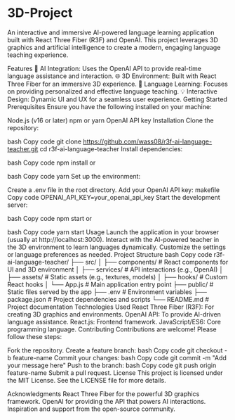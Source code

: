 # 3D-Project
An interactive and immersive AI-powered language learning application built with React Three Fiber (R3F) and OpenAI. This project leverages 3D graphics and artificial intelligence to create a modern, engaging language teaching experience.

Features
🧠 AI Integration: Uses the OpenAI API to provide real-time language assistance and interaction.
🌐 3D Environment: Built with React Three Fiber for an immersive 3D experience.
📖 Language Learning: Focuses on providing personalized and effective language teaching.
💡 Interactive Design: Dynamic UI and UX for a seamless user experience.
Getting Started
Prerequisites
Ensure you have the following installed on your machine:

Node.js (v16 or later)
npm or yarn
OpenAI API key
Installation
Clone the repository:

bash
Copy code
git clone https://github.com/wass08/r3f-ai-language-teacher.git
cd r3f-ai-language-teacher
Install dependencies:

bash
Copy code
npm install
or

bash
Copy code
yarn
Set up the environment:

Create a .env file in the root directory.
Add your OpenAI API key:
makefile
Copy code
OPENAI_API_KEY=your_openai_api_key
Start the development server:

bash
Copy code
npm start
or

bash
Copy code
yarn start
Usage
Launch the application in your browser (usually at http://localhost:3000).
Interact with the AI-powered teacher in the 3D environment to learn languages dynamically.
Customize the settings or language preferences as needed.
Project Structure
bash
Copy code
r3f-ai-language-teacher/
├── src/
│   ├── components/   # React components for UI and 3D environment
│   ├── services/     # API interactions (e.g., OpenAI)
│   ├── assets/       # Static assets (e.g., textures, models)
│   ├── hooks/        # Custom React hooks
│   └── App.js        # Main application entry point
├── public/           # Static files served by the app
├── .env              # Environment variables
├── package.json      # Project dependencies and scripts
└── README.md         # Project documentation
Technologies Used
React Three Fiber (R3F): For creating 3D graphics and environments.
OpenAI API: To provide AI-driven language assistance.
React.js: Frontend framework.
JavaScript/ES6: Core programming language.
Contributing
Contributions are welcome! Please follow these steps:

Fork the repository.
Create a feature branch:
bash
Copy code
git checkout -b feature-name
Commit your changes:
bash
Copy code
git commit -m "Add your message here"
Push to the branch:
bash
Copy code
git push origin feature-name
Submit a pull request.
License
This project is licensed under the MIT License. See the LICENSE file for more details.

Acknowledgments
React Three Fiber for the powerful 3D graphics framework.
OpenAI for providing the API that powers AI interactions.
Inspiration and support from the open-source community.
